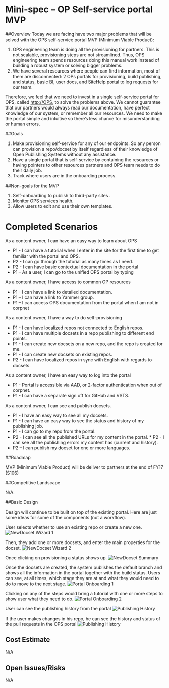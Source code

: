 # Mini-spec – OP Self-service portal MVP 

##Overview
Today we are facing have two major problems that will be solved with the OPS self-service portal MVP (Minimum Viable Product):
1.	OPS engineering team is doing all the provisioning for partners. This is not scalable, provisioning steps are not streamlined. Thus, OPS engineering team spends resources doing this manual work instead of building a robust system or solving bigger problems.
2.	We have several resources where people can find information, most of them are disconnected: 2 OPs portals for provisioning, build publishing, and status, basic BI, user docs, and [SiteHelp portal](http://aka.ms/sitehelp) to log requests for our team. 

Therefore, we feel that we need to invest in a single self-service portal for OPS, called [http://OPS](http://OPS), to solve the problems above. We cannot guarantee that our partners would always read our documentation, have perfect knowledge of our system, or remember all our resources. We need to make the portal simple and intuitive so there’s less chance for misunderstanding or human errors.

##Goals 
1.	Make provisioning self-service for any of our endpoints. So any person can provision a repo/docset by itself regardless of their knowledge of Open Publishing Systems without any assistance. 
2.	Have a single portal that is self-service by containing the resources or having pointers to other resources partners and OPS team needs to do their daily job.
3.	Track where users are in the onboarding process.

##Non-goals for the MVP
1.	Self-onboarding to publish to third-party sites .
2.	Monitor OPS services health. 
3.	Allow users to edit and use their own templates. 

# Completed Scenarios
As a content owner, I can have an easy way to learn about OPS
*  P1 - I can have a tutorial when I enter in the site for the first time to get familiar with the portal and OPS.
* P2 - I can go through the tutorial as many times as I need.
* P2 - I can have basic contextual documentation in the portal
* P1 – As a user, I can go to the unified OPS portal by typing 

As a content owner, I have access to common OP resources
* P1 - I can have a link to detailed documentation.
* P1 – I can have a link to Yammer group.
* P1 – I can access OPS documentation from the portal when I am not in corpnet

As a content owner, I have a way to do self-provisioning
* P1 - I can have localized repos not connected to English repos.
* P1 - I can have multiple docsets in a repo publishing to different end points.
* P1 - I can create new docsets on a new repo, and the repo is created for me.
* P1 - I can create new docsets on existing repos.
* P2 - I can have localized repos in sync with English with regards to docsets. 

As a content owner, I have an easy way to log into the portal
* P1 - Portal is accessible via AAD, or 2-factor authentication when out of corpnet.
* P1 - I can have a separate sign off for GitHub and VSTS.

As a content owner, I can see and publish docsets.
* P1 - I have an easy way to see all my docsets.
* P1 - I can have an easy way to see the status and history of my publishing job.
* P1 - I can go to my repo from the portal.
* P2 - I can see all the published URLs for my content in the portal.	 * P2 - I can see all the publishing errors my content has (current and history).
* P2 – I can publish my docset for one or more languages.

##Roadmap

MVP (Minimum Viable Product) will be deliver to partners at the end of FY17 (S106)

##Competitive Landscape

N/A. 

##Basic Design

Design will continue to be built on top of the existing portal. Here are just some ideas for some of the components (not a workflow).

User selects whether to use an existing repo or create a new one.
![NewDocset Wizard 1](../images/specimages/Portal/Portal_NewDocset_Wizard1.png)

Then, they add one or more docsets, and enter the main properties for the docset.
![NewDocset Wizard 2](../images/specimages/Portal/Portal_NewDocset_Wizard2.png) 

Once clicking on provisioning a status shows up.
![NewDocset Summary](../images/specimages/Portal/Portal_NewDocset_Summary.png) 
 
Once the docsets are created, the system publishes the default branch and shows all the information in the portal together with the build status. Users can see, at all times, which stage they are at and what they would need to do to move to the next stage. 
![Portal Onboarding 1](../images/specimages/Portal/Portal_Onboarding1.png)
 
Clicking on any of the steps would bring a tutorial with one or more steps to show user what they need to do. 
![Portal Onboarding 2](../images/specimages/Portal/Portal_Onboarding2.png)
 
User can see the publishing history from the portal
![Publishing History](../images/specimages/Portal/Portal_PubHistory.png)

If the user makes changes in his repo, he can see the history and status of the pull requests in the OPS portal
![Publishing History](../images/specimages/Portal/Portal_PubHistory.png)
 
## Cost Estimate
N/A

## Open Issues/Risks
N/A
